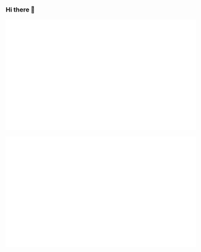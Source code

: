 ### Hi there 👋

![](https://github.com/boggyver/github-stats/blob/master/generated/overview.svg)

![](https://github.com/boggyver/github-stats/blob/master/generated/languages.svg)
